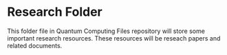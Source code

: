 # Research Folder 

This folder file in Quantum Computing Files repository will store some important research resources. These resources will be reseach papers and related documents.

